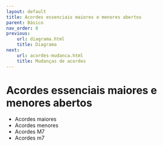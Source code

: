 ```yaml
---
layout: default
title: Acordes essenciais maiores e menores abertos
parent: Básico
nav_order: 8
previous:
    url: diagrama.html
    title: Diagrama
next:
    url: acordes-mudanca.html
    title: Mudanças de acordes
---
```


# Acordes essenciais maiores e menores abertos

- Acordes maiores
- Acordes menores
- Acordes M7
- Acordes m7
